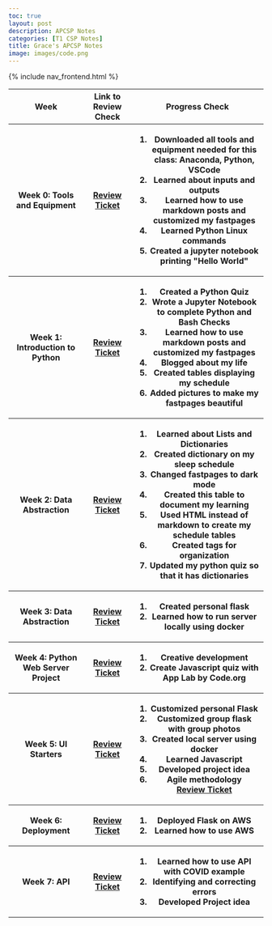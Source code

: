 ```yaml
---
toc: true
layout: post
description: APCSP Notes
categories: [T1 CSP Notes]
title: Grace's APCSP Notes
image: images/code.png
---
```


{% include nav_frontend.html %}

<style>
li {
    margin-left: 0;
}
</style>

<table>
  <tr>
    <th>Week</th>
    <th>Link to Review Check</th>
    <th>Progress Check</th>
  </tr>

  <tr>
    <th>Week 0: Tools and Equipment</th>
    <th><a href="https://github.com/gwang1224/repository_1/issues/2">Review Ticket</a></th>
    <th>
        <ol>
            <li>Downloaded all tools and equipment needed for this class: Anaconda, Python, VSCode</li>
            <li>Learned about inputs and outputs</li>
            <li>Learned how to use markdown posts and customized my fastpages</li>
            <li>Learned Python Linux commands</li>
            <li>Created a jupyter notebook printing "Hello World"</li>
        </ol>
    </th>
  </tr>

  <tr>
    <th>Week 1: Introduction to Python</th>
    <th><a href="https://github.com/gwang1224/repository_1/issues/4">Review Ticket</a></th>
    <th>
      <ol>
        <li>Created a Python Quiz</li>
        <li>Wrote a Jupyter Notebook to complete Python and Bash Checks</li>
        <li>Learned how to use markdown posts and customized my fastpages</li>
        <li>Blogged about my life</li>
        <li>Created tables displaying my schedule</li>
        <li>Added pictures to make my fastpages beautiful</li>
      </ol>
    </th>
  </tr>

  <tr>
    <th>Week 2: Data Abstraction</th>
    <th><a href="https://github.com/gwang1224/repository_1/issues/5">Review Ticket</a></th>
    <th>
      <ol>
        <li>Learned about Lists and Dictionaries</li>
        <li>Created dictionary on my sleep schedule</li>
        <li>Changed fastpages to dark mode</li>
        <li>Created this table to document my learning</li>
        <li>Used HTML instead of markdown to create my schedule tables</li>
        <li>Created tags for organization</li>
        <li>Updated my python quiz so that it has dictionaries</li>
      </ol>
    </th>
  </tr>

  <tr>
    <th>Week 3: Data Abstraction</th>
    <th><a href="https://studio.code.org/projects/applab/BIzzkqx_kHWLroF3zHScaHou2TtGj0n-WjB5CatrjD8">Review Ticket</a></th>
    <th>
      <ol>
        <li>Created personal flask</li>
        <li>Learned how to run server locally using docker</li>
      </ol>
    </th>
  </tr>

  <tr>
    <th>Week 4: Python Web Server Project</th>
    <th><a href="https://github.com/gwang1224/repository_1/issues/7">Review Ticket</a></th>
    <th>
      <ol>
        <li>Creative development</li>
        <li>Create Javascript quiz with App Lab by Code.org</li>
      </ol>
    </th>
  </tr>

  <tr>
    <th>Week 5: UI Starters</th>
    <th><a href="https://github.com/gwang1224/repository_1/issues/8">Review Ticket</a></th>
    <th>
      <ol>
        <li>Customized personal Flask</li>
        <li>Customized group flask with group photos</li>
        <li>Created local server using docker</li>
        <li>Learned Javascript</li>
        <li>Developed project idea</li>
        <li>Agile methodology</li>
        <a href="https://gwang1224.github.io/repository_1/trimester%201/2022/08/24/agile.html">Review Ticket</a>
      </ol>
    </th>
  </tr>

  <tr>
    <th>Week 6: Deployment</th>
    <th><a href="https://github.com/gwang1224/repository_1/issues/5">Review Ticket</a></th>
    <th>
      <ol>
        <li>Deployed Flask on AWS</li>
        <li>Learned how to use AWS</li>
      </ol>
    </th>
  </tr>

  <tr>
    <th>Week 7: API </th>
    <th><a href="https://github.com/gwang1224/repository_1/issues/9">Review Ticket</a></th>
    <th>
      <ol>
        <li>Learned how to use API with COVID example</li>
        <li>Identifying and correcting errors</li>
        <li>Developed Project idea</li>
      </ol>
    </th>
  </tr>